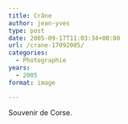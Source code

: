 ```yaml
---
title: Crâne
author: jean-yves
type: post
date: 2005-09-17T11:03:34+00:00
url: /crane-17092005/
categories:
  - Photographie
years:
  - 2005
format: image

---
```

Souvenir de Corse.